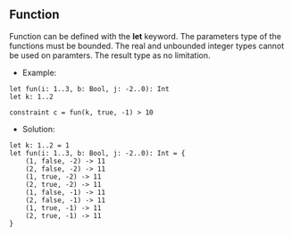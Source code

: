 ## Function

Function can be defined with the **let** keyword. The parameters type of the functions must be bounded. The real and unbounded integer types cannot be used on paramters. The result type as no limitation.

- Example:
```
let fun(i: 1..3, b: Bool, j: -2..0): Int
let k: 1..2

constraint c = fun(k, true, -1) > 10
```

- Solution:
```
let k: 1..2 = 1
let fun(i: 1..3, b: Bool, j: -2..0): Int = {
    (1, false, -2) -> 11
    (2, false, -2) -> 11
    (1, true, -2) -> 11
    (2, true, -2) -> 11
    (1, false, -1) -> 11
    (2, false, -1) -> 11
    (1, true, -1) -> 11
    (2, true, -1) -> 11
}
```
